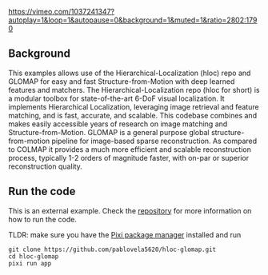 <!--[metadata]
title = "Hierarchical-Localization and GLOMAP"
tags = ["2D", "3D", "COLMAP", "Pinhole camera", "Time series", "GLOMAP", ]
source = "https://github.com/pablovela5620/hloc-glomap"
thumbnail = "https://static.rerun.io/thumbnail/6a5b887927834a6ea3db9474ce1e843ecd28b3cf/480w.png"
thumbnail_dimensions = [480, 342]
-->

https://vimeo.com/1037241347?autoplay=1&loop=1&autopause=0&background=1&muted=1&ratio=2802:1790

## Background

This examples allows use of the Hierarchical-Localization (hloc) repo and GLOMAP for easy and fast Structure-from-Motion with deep learned features and matchers. The Hierarchical-Localization repo (hloc for short) is a modular toolbox for state-of-the-art 6-DoF visual localization. It implements Hierarchical Localization, leveraging image retrieval and feature matching, and is fast, accurate, and scalable. This codebase combines and makes easily accessible years of research on image matching and Structure-from-Motion. GLOMAP is a general purpose global structure-from-motion pipeline for image-based sparse reconstruction. As compared to COLMAP it provides a much more efficient and scalable reconstruction process, typically 1-2 orders of magnitude faster, with on-par or superior reconstruction quality.

## Run the code

This is an external example. Check the [repository](https://github.com/pablovela5620/hloc-glomap) for more information on how to run the code.

TLDR: make sure you have the [Pixi package manager](https://pixi.sh/latest/#installation) installed and run
```
git clone https://github.com/pablovela5620/hloc-glomap.git
cd hloc-glomap
pixi run app
```
